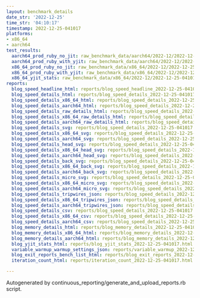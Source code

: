 ```yaml
---
layout: benchmark_details
date_str: '2022-12-25'
time_str: '04:10:17'
timestamp: 2022-12-25-041017
platforms:
- x86_64
- aarch64
test_results:
  aarch64_prod_ruby_no_jit: raw_benchmark_data/aarch64/2022-12/2022-12-25-041017_basic_benchmark_aarch64_prod_ruby_no_jit.json
  aarch64_prod_ruby_with_yjit: raw_benchmark_data/aarch64/2022-12/2022-12-25-041017_basic_benchmark_aarch64_prod_ruby_with_yjit.json
  x86_64_prod_ruby_no_jit: raw_benchmark_data/x86_64/2022-12/2022-12-25-041017_basic_benchmark_x86_64_prod_ruby_no_jit.json
  x86_64_prod_ruby_with_yjit: raw_benchmark_data/x86_64/2022-12/2022-12-25-041017_basic_benchmark_x86_64_prod_ruby_with_yjit.json
  x86_64_yjit_stats: raw_benchmark_data/x86_64/2022-12/2022-12-25-041017_basic_benchmark_x86_64_yjit_stats.json
reports:
  blog_speed_headline_html: reports/blog_speed_headline_2022-12-25-041017.html
  blog_speed_details_html: reports/blog_speed_details_2022-12-25-041017.html
  blog_speed_details_x86_64_html: reports/blog_speed_details_2022-12-25-041017.x86_64.html
  blog_speed_details_aarch64_html: reports/blog_speed_details_2022-12-25-041017.aarch64.html
  blog_speed_details_raw_details_html: reports/blog_speed_details_2022-12-25-041017.raw_details.html
  blog_speed_details_x86_64_raw_details_html: reports/blog_speed_details_2022-12-25-041017.x86_64.raw_details.html
  blog_speed_details_aarch64_raw_details_html: reports/blog_speed_details_2022-12-25-041017.aarch64.raw_details.html
  blog_speed_details_svg: reports/blog_speed_details_2022-12-25-041017.svg
  blog_speed_details_x86_64_svg: reports/blog_speed_details_2022-12-25-041017.x86_64.svg
  blog_speed_details_aarch64_svg: reports/blog_speed_details_2022-12-25-041017.aarch64.svg
  blog_speed_details_head_svg: reports/blog_speed_details_2022-12-25-041017.head.svg
  blog_speed_details_x86_64_head_svg: reports/blog_speed_details_2022-12-25-041017.x86_64.head.svg
  blog_speed_details_aarch64_head_svg: reports/blog_speed_details_2022-12-25-041017.aarch64.head.svg
  blog_speed_details_back_svg: reports/blog_speed_details_2022-12-25-041017.back.svg
  blog_speed_details_x86_64_back_svg: reports/blog_speed_details_2022-12-25-041017.x86_64.back.svg
  blog_speed_details_aarch64_back_svg: reports/blog_speed_details_2022-12-25-041017.aarch64.back.svg
  blog_speed_details_micro_svg: reports/blog_speed_details_2022-12-25-041017.micro.svg
  blog_speed_details_x86_64_micro_svg: reports/blog_speed_details_2022-12-25-041017.x86_64.micro.svg
  blog_speed_details_aarch64_micro_svg: reports/blog_speed_details_2022-12-25-041017.aarch64.micro.svg
  blog_speed_details_tripwires_json: reports/blog_speed_details_2022-12-25-041017.tripwires.json
  blog_speed_details_x86_64_tripwires_json: reports/blog_speed_details_2022-12-25-041017.x86_64.tripwires.json
  blog_speed_details_aarch64_tripwires_json: reports/blog_speed_details_2022-12-25-041017.aarch64.tripwires.json
  blog_speed_details_csv: reports/blog_speed_details_2022-12-25-041017.csv
  blog_speed_details_x86_64_csv: reports/blog_speed_details_2022-12-25-041017.x86_64.csv
  blog_speed_details_aarch64_csv: reports/blog_speed_details_2022-12-25-041017.aarch64.csv
  blog_memory_details_html: reports/blog_memory_details_2022-12-25-041017.html
  blog_memory_details_x86_64_html: reports/blog_memory_details_2022-12-25-041017.x86_64.html
  blog_memory_details_aarch64_html: reports/blog_memory_details_2022-12-25-041017.aarch64.html
  blog_yjit_stats_html: reports/blog_yjit_stats_2022-12-25-041017.html
  variable_warmup_warmup_settings_json: reports/variable_warmup_2022-12-25-041017.warmup_settings.json
  blog_exit_reports_bench_list_html: reports/blog_exit_reports_2022-12-25-041017.bench_list.html
  iteration_count_html: reports/iteration_count_2022-12-25-041017.html

---
```

Autogenerated by continuous_reporting/generate_and_upload_reports.rb script.

